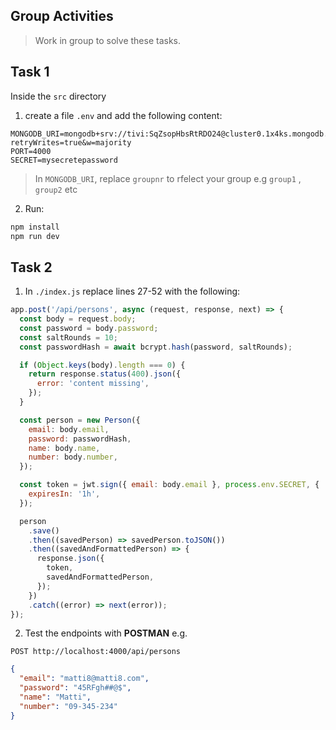 ## Group Activities

> Work in group to solve these tasks.

## Task 1

Inside the `src` directory

1. create a file `.env` and add the following content:

```text
MONGODB_URI=mongodb+srv://tivi:SqZsopHbsRtRDO24@cluster0.1x4ks.mongodb.net/groupnr?retryWrites=true&w=majority
PORT=4000
SECRET=mysecretepassword
```

> In `MONGODB_URI`, replace `groupnr` to rfelect your group e.g `group1` , `group2` etc

2. Run:

```sh
npm install
npm run dev
```

## Task 2

1. In `./index.js` replace lines 27-52 with the following:

```js
app.post('/api/persons', async (request, response, next) => {
  const body = request.body;
  const password = body.password;
  const saltRounds = 10;
  const passwordHash = await bcrypt.hash(password, saltRounds);

  if (Object.keys(body).length === 0) {
    return response.status(400).json({
      error: 'content missing',
    });
  }

  const person = new Person({
    email: body.email,
    password: passwordHash,
    name: body.name,
    number: body.number,
  });

  const token = jwt.sign({ email: body.email }, process.env.SECRET, {
    expiresIn: '1h',
  });

  person
    .save()
    .then((savedPerson) => savedPerson.toJSON())
    .then((savedAndFormattedPerson) => {
      response.json({
        token,
        savedAndFormattedPerson,
      });
    })
    .catch((error) => next(error));
});
```

2. Test the endpoints with **POSTMAN** e.g.

```http
POST http://localhost:4000/api/persons
```

```json
{
  "email": "matti8@matti8.com",
  "password": "45RFgh##@$",
  "name": "Matti",
  "number": "09-345-234"
}
```
